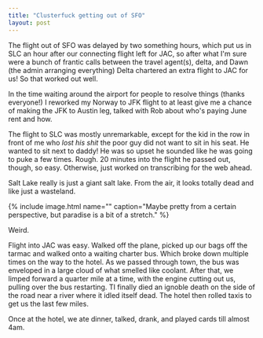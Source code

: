 ```yaml
---
title: "Clusterfuck getting out of SFO"
layout: post
---
```


The flight out of SFO was delayed by two something hours, which put us in SLC an hour after our connecting flight left for JAC, so after what I'm sure were a bunch of frantic calls between the travel agent(s), delta, and Dawn (the admin arranging everything) Delta chartered an extra flight to JAC for us! So that worked out well.

In the time waiting around the airport for people to resolve things (thanks everyone!) I reworked my Norway to JFK flight to at least give me a chance of making the JFK to Austin leg, talked with Rob about who's paying June rent and how.

The flight to SLC was mostly unremarkable, except for the kid in the row in front of me who *lost his shit* the poor guy did not want to sit in his seat. He wanted to sit next to daddy! He was so upset he sounded like he was going to puke a few times. Rough. 20 minutes into the flight he passed out, though, so easy. Otherwise, just worked on transcribing for the web ahead.

Salt Lake really is just a giant salt lake. From the air, it looks totally dead and like just a wasteland.

{% include image.html name="" caption="Maybe pretty from a certain perspective, but paradise is a bit of a stretch." %}

Weird.

Flight into JAC was easy. Walked off the plane, picked up our bags off the tarmac and walked onto a waiting charter bus. Which broke down multiple times on the way to the hotel. As we passed through town, the bus was enveloped in a large cloud of what smelled like coolant. After that, we limped forward a quarter mile at a time, with the engine cutting out us, pulling over the bus restarting.  TI finally died an ignoble death on the side of the road near a river where it idled itself dead. The hotel then rolled taxis to get us the last few miles.

Once at the hotel, we ate dinner, talked, drank, and played cards till almost 4am.
